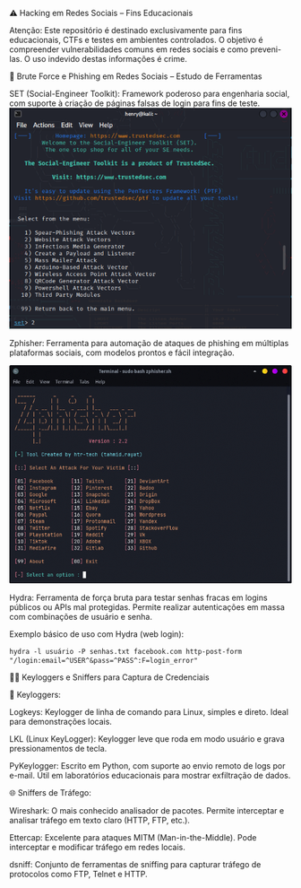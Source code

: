 ⚠️ Hacking em Redes Sociais – Fins Educacionais

Atenção: Este repositório é destinado exclusivamente para fins educacionais, CTFs e testes em ambientes controlados.
O objetivo é compreender vulnerabilidades comuns em redes sociais e como preveni-las.
O uso indevido destas informações é crime.

🔐 Brute Force e Phishing em Redes Sociais – Estudo de Ferramentas

SET (Social-Engineer Toolkit):
Framework poderoso para engenharia social, com suporte à criação de páginas falsas de login para fins de teste.
![descrição](/setoolkit.png)

Zphisher:
Ferramenta para automação de ataques de phishing em múltiplas plataformas sociais, com modelos prontos e fácil integração.

![descrição](/workflow.gif)


Hydra:
Ferramenta de força bruta para testar senhas fracas em logins públicos ou APIs mal protegidas.
Permite realizar autenticações em massa com combinações de usuário e senha.

Exemplo básico de uso com Hydra (web login):

    hydra -l usuário -P senhas.txt facebook.com http-post-form "/login:email=^USER^&pass=^PASS^:F=login_error"

🕵️‍♂️ Keyloggers e Sniffers para Captura de Credenciais

🔑 Keyloggers:

Logkeys:
Keylogger de linha de comando para Linux, simples e direto. Ideal para demonstrações locais.

LKL (Linux KeyLogger):
Keylogger leve que roda em modo usuário e grava pressionamentos de tecla.

PyKeylogger:
Escrito em Python, com suporte ao envio remoto de logs por e-mail. Útil em laboratórios educacionais para mostrar exfiltração de dados.

🌐 Sniffers de Tráfego:

Wireshark:
O mais conhecido analisador de pacotes. Permite interceptar e analisar tráfego em texto claro (HTTP, FTP, etc.).

Ettercap:
Excelente para ataques MITM (Man-in-the-Middle). Pode interceptar e modificar tráfego em redes locais.

dsniff:
Conjunto de ferramentas de sniffing para capturar tráfego de protocolos como FTP, Telnet e HTTP.
